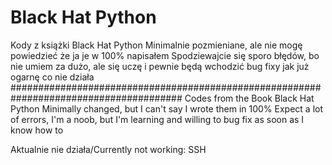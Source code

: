 # Black Hat Python
 Kody z książki Black Hat Python
 Minimalnie pozmieniane, ale nie mogę powiedzieć że ja je w 100% napisałem
 Spodziewajcie się sporo błędów, bo nie umiem za dużo, ale się uczę i pewnie będą wchodzić bug fixy jak już ogarnę co nie działa
 #######################################################################################
 Codes from the Book Black Hat Python
 Minimally changed, but I can't say I wrote them in 100%
Expect a lot of errors, I'm a noob, but I'm learning and willing to bug fix as soon as I know how to

Aktualnie nie działa/Currently not working: SSH
